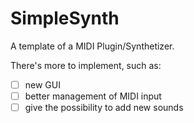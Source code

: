 # SimpleSynth
A template of a MIDI Plugin/Synthetizer. 

There's more to implement, such as:
- [ ] new GUI 
- [ ] better management of MIDI input
- [ ] give the possibility to add new sounds
